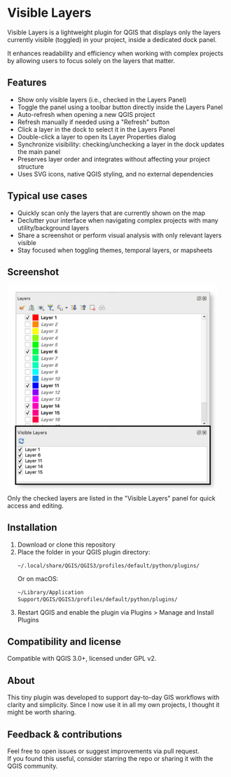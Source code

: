 # Visible Layers

Visible Layers is a lightweight plugin for QGIS that displays only the layers currently visible (toggled) in your project, inside a dedicated dock panel.

It enhances readability and efficiency when working with complex projects by allowing users to focus solely on the layers that matter.
## Features

- Show only visible layers (i.e., checked in the Layers Panel)
- Toggle the panel using a toolbar button directly inside the Layers Panel
- Auto-refresh when opening a new QGIS project
- Refresh manually if needed using a "Refresh" button
- Click a layer in the dock to select it in the Layers Panel
- Double-click a layer to open its Layer Properties dialog
- Synchronize visibility: checking/unchecking a layer in the dock updates the main panel
- Preserves layer order and integrates without affecting your project structure
- Uses SVG icons, native QGIS styling, and no external dependencies

## Typical use cases

- Quickly scan only the layers that are currently shown on the map
- Declutter your interface when navigating complex projects with many utility/background layers
- Share a screenshot or perform visual analysis with only relevant layers visible
- Stay focused when toggling themes, temporal layers, or mapsheets

## Screenshot

<img src="docs/visible_layers_screenshot.png" alt="Screenshot" width="480"/>
Only the checked layers are listed in the "Visible Layers" panel for quick access and editing.

## Installation

1. Download or clone this repository  
2. Place the folder in your QGIS plugin directory:
   ```
   ~/.local/share/QGIS/QGIS3/profiles/default/python/plugins/
   ```
   Or on macOS:
   ```
   ~/Library/Application Support/QGIS/QGIS3/profiles/default/python/plugins/
   ```
3. Restart QGIS and enable the plugin via Plugins > Manage and Install Plugins

## Compatibility and license

Compatible with QGIS 3.0+, licensed under GPL v2.  

## About

This tiny plugin was developed to support day-to-day GIS workflows with clarity and simplicity. Since I now use it in all my own projects, I thought it might be worth sharing.

## Feedback & contributions

Feel free to open issues or suggest improvements via pull request.  
If you found this useful, consider starring the repo or sharing it with the QGIS community.
